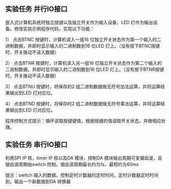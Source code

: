 ## 实验任务 并行IO接口

嵌入式计算机系统将独立按键以及独立开关作为输入设备，LED 灯作为输出设备。修改实验示例程序代码，实现以下功能：

1） 点击BTNC 按键时，计算机读入一组16 位独立开关状态作为第一个输入的二进制数据，并即时显示输入的二进制数到16 位LED 灯上。（没有按下BTNC按键时，开关拨动不读入数据）

2） 点击BTNR 按键时，计算机读入另一组16 位独立开关状态作为第二个输入的二进制数据，并即时显示输入的二进制数到16 位LED 灯上。（没有按下BTNR按键时，开关拨动不读入数据）

3） 点击BTNU 按键时，将保存的2 组二进制数据做无符号加法运算，并将运算结果输出到LED 灯对应位。

4） 点击BTND 按键时，将保存的2 组二进制数据做无符号乘法运算，并将运算结果输出到LED 灯对应位。

程序控制方式提示：循环读取按键键值，根据按键的值读取开关状态，并做相应处理。



## 实验任务 串行IO接口

利用SPI IP 核，timer IP 核以及DA 模块，控制DA 模块输出周期可变锯齿波，且锯齿波周期由switch 控制。锯齿波周期最长约为1s，最短约为60ms

提示：switch 输入的数据，控制定时计数器的定时时间，定时计数器定时时间到，输出一个新数据到DA 转换器

